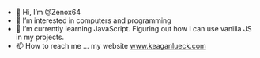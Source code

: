 - 👋 Hi, I’m @Zenox64
- 👀 I’m interested in computers and programming
- 🌱 I’m currently learning JavaScript. Figuring out how I can use vanilla JS in my projects.
- 📫 How to reach me ... my website www.keaganlueck.com

<!---
Zenox64/Zenox64 is a ✨ special ✨ repository because its `README.md` (this file) appears on your GitHub profile.
You can click the Preview link to take a look at your changes.
--->

